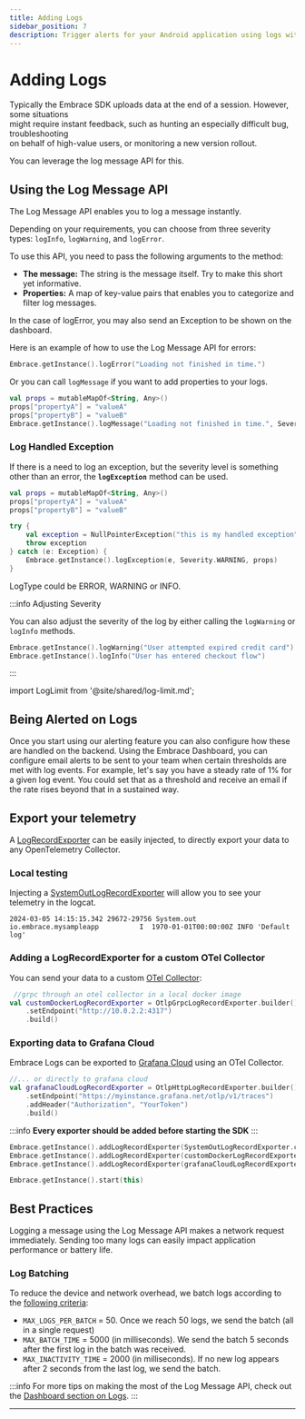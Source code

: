 ```yaml
---
title: Adding Logs
sidebar_position: 7
description: Trigger alerts for your Android application using logs with the Embrace SDK
---
```


# Adding Logs

Typically the Embrace SDK uploads data at the end of a session. However, some situations  
might require instant feedback, such as hunting an especially difficult bug, troubleshooting  
on behalf of high-value users, or monitoring a new version rollout.

You can leverage the log message API for this.

## Using the Log Message API

The Log Message API enables you to log a message instantly.  

Depending on your requirements, you can choose from three severity types: `logInfo`, `logWarning`, and `logError`.

To use this API, you need to pass the following arguments to the method:

- **The message:** The string is the message itself. Try to make this short yet informative.
- **Properties:** A map of key-value pairs that enables you to categorize and filter log messages.

In the case of logError, you may also send an Exception to be shown on the dashboard.

Here is an example of how to use the Log Message API for errors:

```kotlin
Embrace.getInstance().logError("Loading not finished in time.")
```

Or you can call `logMessage` if you want to add properties to your logs.

```kotlin
val props = mutableMapOf<String, Any>()
props["propertyA"] = "valueA"
props["propertyB"] = "valueB"
Embrace.getInstance().logMessage("Loading not finished in time.", Severity.ERROR, props)
```

### Log Handled Exception

If there is a need to log an exception, but the severity level is something other than an error, the **`logException`** method can be used.

```kotlin
val props = mutableMapOf<String, Any>()
props["propertyA"] = "valueA"
props["propertyB"] = "valueB"

try {
    val exception = NullPointerException("this is my handled exception")
    throw exception
} catch (e: Exception) {
    Embrace.getInstance().logException(e, Severity.WARNING, props)
}
```

LogType could be ERROR,  WARNING or INFO.

:::info Adjusting Severity

You can also adjust the severity of the log by either calling the `logWarning` or `logInfo` methods.

```kotlin
Embrace.getInstance().logWarning("User attempted expired credit card")
Embrace.getInstance().logInfo("User has entered checkout flow")
```
:::

import LogLimit from '@site/shared/log-limit.md';

<LogLimit />

## Being Alerted on Logs

Once you start using our alerting feature you can also configure how these are handled on the backend.
Using the Embrace Dashboard, you can configure email alerts to be sent to your team when certain thresholds are met with log events.
For example, let's say you have a steady rate of 1% for a given log event. You could set that as a threshold and receive an email if the rate rises beyond that in a sustained way.

## Export your telemetry

A [LogRecordExporter](https://opentelemetry.io/docs/specs/otel/logs/sdk/#logrecordexporter) can be easily injected, to directly export your data to any OpenTelemetry Collector.

### Local testing

Injecting a [SystemOutLogRecordExporter](https://github.com/open-telemetry/opentelemetry-java/blob/main/exporters/logging/src/main/java/io/opentelemetry/exporter/logging/SystemOutLogRecordExporter.java) will allow you to see your telemetry in the logcat.

```text
2024-03-05 14:15:15.342 29672-29756 System.out     io.embrace.mysampleapp          I  1970-01-01T00:00:00Z INFO 'Default log'
```

### Adding a LogRecordExporter for a custom OTel Collector

You can send your data to a custom [OTel Collector](https://github.com/open-telemetry/opentelemetry-java/blob/main/exporters/otlp/all/src/main/java/io/opentelemetry/exporter/otlp/logs/OtlpGrpcLogRecordExporter.java):

```kotlin
 //grpc through an otel collector in a local docker image
val customDockerLogRecordExporter = OtlpGrpcLogRecordExporter.builder()
    .setEndpoint("http://10.0.2.2:4317")
    .build()
```

### Exporting data to Grafana Cloud

Embrace Logs can be exported to [Grafana Cloud](https://grafana.com/docs/opentelemetry/collector/opentelemetry-collector/) using an OTel Collector.

```kotlin
//... or directly to grafana cloud
val grafanaCloudLogRecordExporter = OtlpHttpLogRecordExporter.builder()
    .setEndpoint("https://myinstance.grafana.net/otlp/v1/traces")
    .addHeader("Authorization", "YourToken")
    .build()
```

:::info
**Every exporter should be added before starting the SDK**
:::

```kotlin
Embrace.getInstance().addLogRecordExporter(SystemOutLogRecordExporter.create())
Embrace.getInstance().addLogRecordExporter(customDockerLogRecordExporter)
Embrace.getInstance().addLogRecordExporter(grafanaCloudLogRecordExporter)

Embrace.getInstance().start(this)        
```

## Best Practices

Logging a message using the Log Message API makes a network request immediately.
Sending too many logs can easily impact application performance or battery life.

### Log Batching

To reduce the device and network overhead, we batch logs according to the [following criteria](https://github.com/embrace-io/embrace-android-sdk/blob/15f3376641992c52e947869a018364fcfea857f6/embrace-android-sdk/src/main/java/io/embrace/android/embracesdk/internal/logs/LogOrchestrator.kt):

- `MAX_LOGS_PER_BATCH` = 50. Once we reach 50 logs, we send the batch (all in a single request)
- `MAX_BATCH_TIME` = 5000 (in milliseconds). We send the batch 5 seconds after the first log in the batch was received.
- `MAX_INACTIVITY_TIME` = 2000 (in milliseconds). If no new log appears after 2 seconds from the last log, we send the batch.

:::info
For more tips on making the most of the Log Message API, check out the [Dashboard section on Logs](/product/logs/log-messages.md).
:::

---
